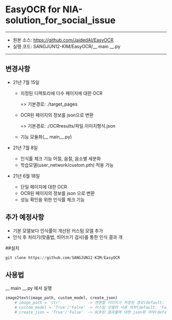 # EasyOCR for NIA-solution_for_social_issue
***
* 원본 소스: <https://github.com/JaidedAI/EasyOCR>
* 실행 코드: SANGJUN12-KIM/EasyOCR/__ main __.py
***

## 변경사항
* 21년 7월 15일
    * 지정된 디렉토리에 다수 페이지에 대한 OCR

        => 기본경로: ./target_pages
    * OCR된 페이지의 정보를 json으로 변환

        => 기본경로: ./OCRresults/파일.이미지형식.json
    * 기능 모듈화(__ main__.py)


* 21년 7월 8일
    * 인식률 체크 기능 어절, 음절, 음소별 세분화
    * 학습모델(user_network/custom.pth) 적용 가능


* 21년 6월 18일
    * 단일 페이지에 대한 OCR
    * OCR된 페이지의 정보를 json 으로 변환
    * 성능 확인을 위한 인식률 체크 기능

## 추가 예정사항
* 기본 모델보다 인식률이 개선된 커스텀 모델 추가
* 인식 후 처리기(맞춤법, 띄어쓰기 검사)를 통한 인식 결과 개

##설치
```python
git clone https://github.com/SANGJUN12-KIM/EasyOCR
```
## 사용법

__ main __.py 에서 실행
```python
image2text(image_path, custom_model, create_json)
    # image_path = 'str'            -> 변환할 이미지가 저장된 경로(default: './target_pages/')
    # custom_model = 'True'/'False' -> 커스텀 모델의 사용 여부(default: 'False')
    # create_json = 'True'/'False'  -> OCR된 결과물에 대한 json화 여부(default: 'True', 저장경로: './OCRresults')
```



